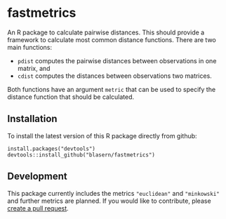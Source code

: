 # fastmetrics

An R package to calculate pairwise distances. This should provide a framework to calculate most common distance functions. 
There are two main functions: 
- `pdist` computes the pairwise distances between observations in one matrix, and
- `cdist` computes the distances between observations two matrices. 

Both functions have an argument `metric` that can be used to specify the distance function that should be calculated. 

## Installation 

To install the latest version of this R package directly from github:

    install.packages("devtools")
    devtools::install_github("blasern/fastmetrics")

## Development

This package currently includes the metrics `"euclidean"` and `"minkowski"` and further metrics are planned. 
If you would like to contribute, please [create a pull request](https://github.com/blasern/fastmetrics/compare).